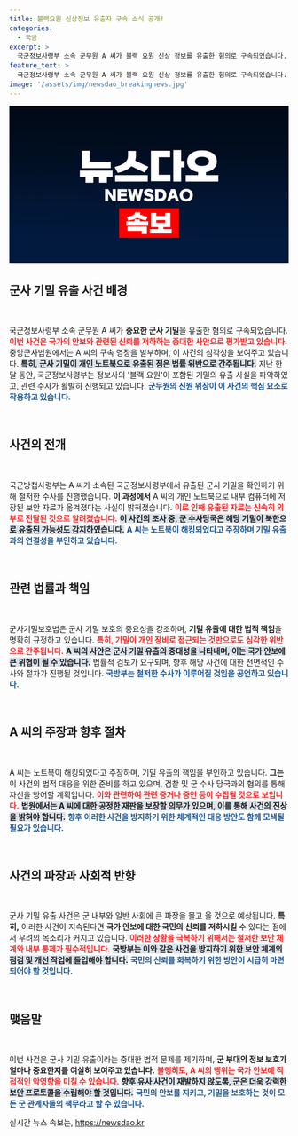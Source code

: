 ```yaml
---
title: 블랙요원 신상정보 유출자 구속 소식 공개!
categories:
  - 국방
excerpt: >
  국군정보사령부 소속 군무원 A 씨가 블랙 요원 신상 정보를 유출한 혐의로 구속되었습니다. 정부 내부 기밀이 개인 노트북으로 옮겨진 사실이 드러나며, 북한으로의 유출 가능성도 제기되고 있습니다. 더욱 진실을 파헤칠 수사 결과가 주목됩니다!
feature_text: >
  국군정보사령부 소속 군무원 A 씨가 블랙 요원 신상 정보를 유출한 혐의로 구속되었습니다. 정부 내부 기밀이 개인 노트북으로 옮겨진 사실이 드러나며, 북한으로의 유출 가능성도 제기되고 있습니다. 더욱 진실을 파헤칠 수사 결과가 주목됩니다!
image: '/assets/img/newsdao_breakingnews.jpg'
---
```


<p><img src="/assets/img/newsdao_breakingnews.jpg" alt="ranknews 속보" /></p>

<h2 data-ke-size="size26">군사 기밀 유출 사건 배경</h2>  

<p data-ke-size="size16">&nbsp;</p>  

<p>국군정보사령부 소속 군무원 A 씨가 <b>중요한 군사 기밀</b>을 유출한 혐의로 구속되었습니다. <b><span style="color: #ee2323;">이번 사건은 국가의 안보와 관련된 신뢰를 저하하는 중대한 사안으로 평가받고 있습니다.</span></b> 중앙군사법원에서는 A 씨의 구속 영장을 발부하며, 이 사건의 심각성을 보여주고 있습니다. <b><span style="background-color: #21538527;">특히, 군사 기밀이 개인 노트북으로 유출된 점은 법률 위반으로 간주됩니다.</span></b> 지난 한 달 동안, 국군정보사령부는 정보사의 '블랙 요원'이 포함된 기밀의 유출 사실을 파악하였고, 관련 수사가 활발히 진행되고 있습니다. <b><span style="color: #1a5490;">군무원의 신원 위장이 이 사건의 핵심 요소로 작용하고 있습니다.</span></b>  </p>

<p data-ke-size="size16">&nbsp;</p>  

<h2 data-ke-size="size26">사건의 전개</h2>  

<p data-ke-size="size16">&nbsp;</p>  

<p>국군방첩사령부는 A 씨가 소속된 국군정보사령부에서 유출된 군사 기밀을 확인하기 위해 철저한 수사를 진행했습니다. <b>이 과정에서</b> A 씨의 개인 노트북으로 내부 컴퓨터에 저장된 보안 자료가 옮겨졌다는 사실이 밝혀졌습니다. <b><span style="color: #ee2323;">이로 인해 유출된 자료는 신속히 외부로 전달된 것으로 알려졌습니다.</span></b> <b><span style="background-color: #21538527;">이 사건의 조사 중, 군 수사당국은 해당 기밀이 북한으로 유출된 가능성도 감지하였습니다.</span></b> <b><span style="color: #1a5490;">A 씨는 노트북이 해킹되었다고 주장하며 기밀 유출과의 연결성을 부인하고 있습니다.</span></b>  </p>

<p data-ke-size="size16">&nbsp;</p>  

<h2 data-ke-size="size26">관련 법률과 책임</h2>  

<p data-ke-size="size16">&nbsp;</p>  

<p>군사기밀보호법은 군사 기밀 보호의 중요성을 강조하며, <b>기밀 유출에 대한 법적 책임</b>을 명확히 규정하고 있습니다. <b><span style="color: #ee2323;">특히, 기밀이 개인 장비로 접근되는 것만으로도 심각한 위반으로 간주됩니다.</span></b> <b><span style="background-color: #21538527;">A 씨의 사안은 군사 기밀 유출의 중대성을 나타내며, 이는 국가 안보에 큰 위협이 될 수 있습니다.</span></b> 법률적 검토가 요구되며, 향후 해당 사건에 대한 전면적인 수사와 절차가 진행될 것입니다. <b><span style="color: #1a5490;">국방부는 철저한 수사가 이루어질 것임을 공언하고 있습니다.</span></b>  </p>

<p data-ke-size="size16">&nbsp;</p>  

<h2 data-ke-size="size26">A 씨의 주장과 향후 절차</h2>  

<p data-ke-size="size16">&nbsp;</p>  

<p>A 씨는 노트북이 해킹되었다고 주장하며, 기밀 유출의 책임을 부인하고 있습니다. <b>그는</b> 이 사건의 법적 대응을 위한 준비를 하고 있으며, 검찰 및 군 수사 당국과의 협의를 통해 자신을 방어할 계획입니다. <b><span style="color: #ee2323;">이와 관련하여 관련 증거나 증인 등이 수집될 것으로 보입니다.</span></b> <b><span style="background-color: #21538527;">법원에서는 A 씨에 대한 공정한 재판을 보장할 의무가 있으며, 이를 통해 사건의 진상을 밝혀야 합니다.</span></b> <b><span style="color: #1a5490;">향후 이러한 사건을 방지하기 위한 체계적인 대응 방안도 함께 모색될 필요가 있습니다.</span></b>  </p>

<p data-ke-size="size16">&nbsp;</p>  

<h2 data-ke-size="size26">사건의 파장과 사회적 반향</h2>  

<p data-ke-size="size16">&nbsp;</p>  

<p>군사 기밀 유출 사건은 군 내부와 일반 사회에 큰 파장을 몰고 올 것으로 예상됩니다. <b>특히,</b> 이러한 사건이 지속된다면 <b>국가 안보에 대한 국민의 신뢰를 저하시킬</b> 수 있다는 점에서 우려의 목소리가 커지고 있습니다. <b><span style="color: #ee2323;">이러한 상황을 극복하기 위해서는 철저한 보안 체계와 내부 통제가 필수적입니다.</span></b> <b><span style="background-color: #21538527;">국방부는 이와 같은 사건을 방지하기 위한 보안 체계의 점검 및 개선 작업에 돌입해야 합니다.</span></b> <b><span style="color: #1a5490;">국민의 신뢰를 회복하기 위한 방안이 시급히 마련되어야 할 것입니다.</span></b>  </p>

<p data-ke-size="size16">&nbsp;</p>  

<h2 data-ke-size="size26">맺음말</h2>  

<p data-ke-size="size16">&nbsp;</p>  

<p>이번 사건은 군사 기밀 유출이라는 중대한 법적 문제를 제기하며, <b>군 부대의 정보 보호가 얼마나 중요한지를 여실히 보여주고 있습니다.</b> <b><span style="color: #ee2323;">불행히도, A 씨의 행위는 국가 안보에 직접적인 악영향을 미칠 수 있습니다.</span></b> <b><span style="background-color: #21538527;">향후 유사 사건이 재발하지 않도록, 군은 더욱 강력한 보안 프로토콜을 수립해야 할 것입니다.</span></b> <b><span style="color: #1a5490;">국민의 안보를 지키고, 기밀을 보호하는 것이 모든 군 관계자들의 책무라고 할 수 있습니다.</span></b></p>
실시간 뉴스 속보는, <a href="https://newsdao.kr" rel="dofollow">https://newsdao.kr</a>


